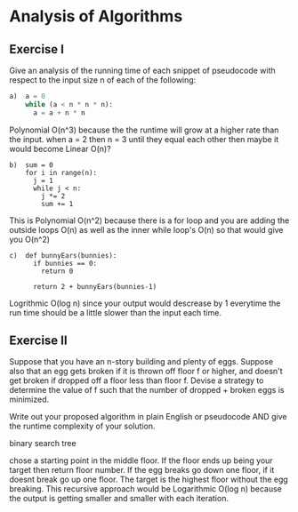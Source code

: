 # Analysis of Algorithms

## Exercise I

Give an analysis of the running time of each snippet of
pseudocode with respect to the input size n of each of the following:

```python
a)  a = 0
    while (a < n * n * n):
      a = a + n * n
```
Polynomial O(n^3) because the the runtime will grow at a higher rate than the input. when a = 2 then n = 3 until they equal each other then maybe it would become Linear O(n)?   

```
b)  sum = 0
    for i in range(n):
      j = 1
      while j < n:
        j *= 2
        sum += 1
```
This is Polynomial O(n^2) because there is a for loop and you are adding the outside loops O(n) as well as the inner while loop's O(n) so that would give you O(n^2)

```
c)  def bunnyEars(bunnies):
      if bunnies == 0:
        return 0

      return 2 + bunnyEars(bunnies-1)
```
Logrithmic O(log n) since your output would descrease by 1 everytime the run time should be a little slower than the input each time. 
## Exercise II

Suppose that you have an n-story building and plenty of eggs. Suppose also that an egg gets broken if it is thrown off floor f or higher, and doesn't get broken if dropped off a floor less than floor f. Devise a strategy to determine the value of f such that the number of dropped + broken eggs is minimized.

Write out your proposed algorithm in plain English or pseudocode AND give the runtime complexity of your solution.

binary search tree 

chose a starting point in the middle floor. If the floor ends up being your target then return floor number. If the egg breaks go down one floor, if it doesnt break go up one floor. The target is the highest floor without the egg breaking. This recursive approach would be Logarithmic O(log n) because the output is getting smaller and smaller with each iteration. 